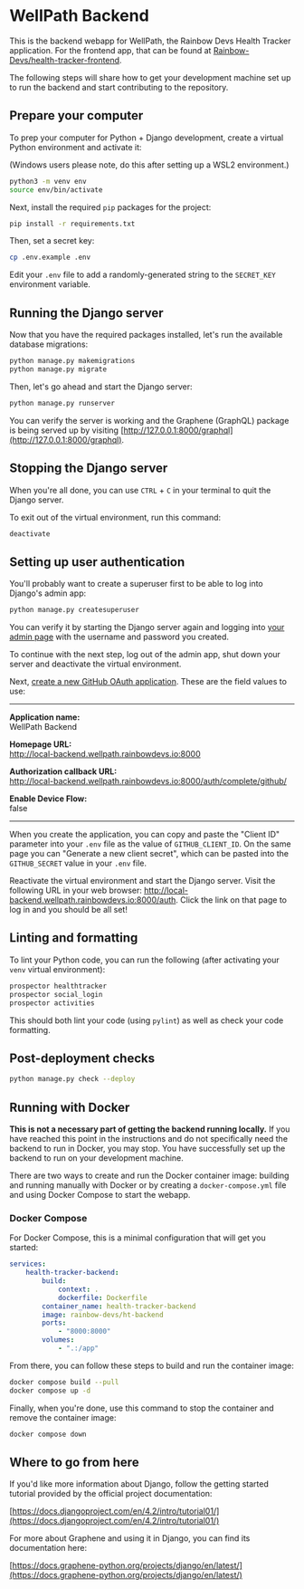 # WellPath Backend

This is the backend webapp for WellPath, the Rainbow Devs Health Tracker
application. For the frontend app, that can be found at
[Rainbow-Devs/health-tracker-frontend](https://github.com/Rainbow-Devs/health-tracker-frontend).

The following steps will share how to get your development machine set up to run
the backend and start contributing to the repository.

## Prepare your computer

To prep your computer for Python + Django development, create a virtual Python
environment and activate it:

(Windows users please note, do this after setting up a WSL2 environment.)

```bash
python3 -m venv env
source env/bin/activate
```

Next, install the required `pip` packages for the project:

```bash
pip install -r requirements.txt
```

Then, set a secret key:

```bash
cp .env.example .env
```

Edit your `.env` file to add a randomly-generated string to the `SECRET_KEY`
environment variable.

## Running the Django server

Now that you have the required packages installed, let's run the available
database migrations:

```bash
python manage.py makemigrations
python manage.py migrate
```

Then, let's go ahead and start the Django server:

```bash
python manage.py runserver
```

You can verify the server is working and the Graphene (GraphQL) package is being
served up by visiting
[http://127.0.0.1:8000/graphql](http://127.0.0.1:8000/graphql).

## Stopping the Django server

When you're all done, you can use `CTRL` + `C` in your terminal to quit the
Django server.

To exit out of the virtual environment, run this command:

```bash
deactivate
```

## Setting up user authentication

You'll probably want to create a superuser first to be able to log into Django's
admin app:

```bash
python manage.py createsuperuser
```

You can verify it by starting the Django server again and logging into
[your admin page](http://local-backend.wellpath.rainbowdevs.io:8000/admin) with
the username and password you created.

To continue with the next step, log out of the admin app, shut down your server
and deactivate the virtual environment.

Next,
[create a new GitHub OAuth application](https://github.com/settings/applications/new).
These are the field values to use:

---

**Application name:**  
WellPath Backend

**Homepage URL:**  
http://local-backend.wellpath.rainbowdevs.io:8000

**Authorization callback URL:**  
http://local-backend.wellpath.rainbowdevs.io:8000/auth/complete/github/

**Enable Device Flow:**  
false

---

When you create the application, you can copy and paste the "Client ID"
parameter into your `.env` file as the value of `GITHUB_CLIENT_ID`. On the same
page you can "Generate a new client secret", which can be pasted into the
`GITHUB_SECRET` value in your `.env` file.

Reactivate the virtual environment and start the Django server. Visit the
following URL in your web browser:
http://local-backend.wellpath.rainbowdevs.io:8000/auth. Click the link on that
page to log in and you should be all set!

## Linting and formatting

To lint your Python code, you can run the following (after activating your
`venv` virtual environment):

```bash
prospector healthtracker
prospector social_login
prospector activities
```

This should both lint your code (using `pylint`) as well as check your code
formatting.

## Post-deployment checks

```bash
python manage.py check --deploy
```

## Running with Docker

**This is not a necessary part of getting the backend running locally.** If you have
reached this point in the instructions and do not specifically need the backend
to run in Docker, you may stop. You have successfully set up the backend to run
on your development machine.

There are two ways to create and run the Docker container image: building and
running manually with Docker or by creating a `docker-compose.yml` file and
using Docker Compose to start the webapp.

### Docker Compose

For Docker Compose, this is a minimal configuration that will get you started:

```yaml
services:
    health-tracker-backend:
        build:
            context: .
            dockerfile: Dockerfile
        container_name: health-tracker-backend
        image: rainbow-devs/ht-backend
        ports:
            - "8000:8000"
        volumes:
            - ".:/app"
```

From there, you can follow these steps to build and run the container image:

```bash
docker compose build --pull
docker compose up -d
```

Finally, when you're done, use this command to stop the container and remove the
container image:

```bash
docker compose down
```

## Where to go from here

If you'd like more information about Django, follow the getting started tutorial
provided by the official project documentation:

[https://docs.djangoproject.com/en/4.2/intro/tutorial01/](https://docs.djangoproject.com/en/4.2/intro/tutorial01/)

For more about Graphene and using it in Django, you can find its documentation
here:

[https://docs.graphene-python.org/projects/django/en/latest/](https://docs.graphene-python.org/projects/django/en/latest/)
